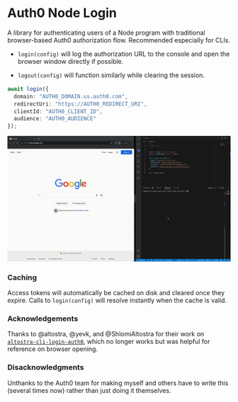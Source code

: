 # Auth0 Node Login

A library for authenticating users of a Node program with traditional
browser-based Auth0 authorization flow. Recommended especially for CLIs.

  - `login(config)` will log the authorization URL to the console and open the
  browser window directly if possible. 

  - `logout(config)` will function similarly while clearing the session.


```ts
await login({
  domain: "AUTH0_DOMAIN.us.auth0.com",
  redirectUri: "https://AUTH0_REDIRECT_URI",
  clientId: "AUTH0_CLIENT_ID",
  audience: "AUTH0_AUDIENCE"
});
```

![](demo.gif)

### Caching

Access tokens will automatically be cached on disk and cleared once they expire.
Calls to `login(config)` will resolve instantly when the cache is valid.

### Acknowledgements

Thanks to @altostra, @yevk, and @ShlomiAltostra for their work on
[`altostra-cli-login-auth0`](https://github.com/altostra/altostra-cli-login-auth0),
which no longer works but was helpful for reference on browser opening.

### Disacknowledgments

Unthanks to the Auth0 team for making myself and others have to write this
(several times now) rather than just doing it themselves. 